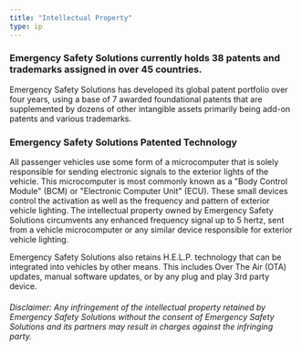 ```yaml
---
title: "Intellectual Property"
type: ip
---
```


### Emergency Safety Solutions currently holds 38 patents and trademarks assigned in over 45 countries. 

Emergency Safety Solutions has developed its global patent portfolio over four years, using a base of 
7 awarded foundational patents that are supplemented by dozens of other intangible assets primarily being add-on patents and various
trademarks. 

### Emergency Safety Solutions Patented Technology

All passenger vehicles use some form of a microcomputer that is solely responsible for sending electronic signals to the exterior lights of the vehicle. This microcomputer is most commonly known as a "Body Control Module" (BCM) or "Electronic Computer Unit" (ECU). These small devices control the activation as well as the frequency and pattern of exterior vehicle lighting. The intellectual property owned by Emergency Safety Solutions circumvents any enhanced frequency signal up to 5 hertz, sent from a vehicle microcomputer or any similar device responsible for exterior vehicle lighting. 

Emergency Safety Solutions also retains H.E.L.P. technology that can be integrated into vehicles by other means. This includes Over The Air (OTA) updates, manual software updates, or by any plug and play 3rd party device.  

###### Disclaimer: Any infringement of the intellectual property retained by Emergency Safety Solutions without the consent of Emergency Safety Solutions and its partners may result in charges against the infringing party. 
